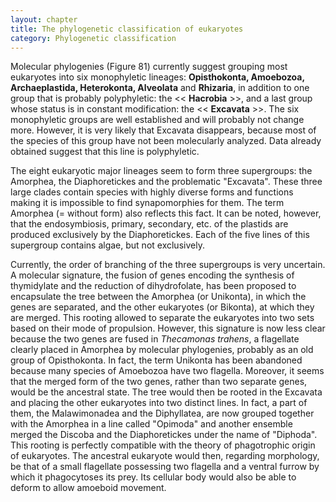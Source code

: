 ```yaml
---
layout: chapter
title: The phylogenetic classification of eukaryotes
category: Phylogenetic classification
---
```

Molecular phylogenies (Figure 81) currently suggest grouping most eukaryotes into six monophyletic lineages: **Opisthokonta, Amoebozoa, Archaeplastida, Heterokonta, Alveolata** and **Rhizaria**, in addition to one group that is probably polyphyletic: the << **Hacrobia** >>, and a last group whose status is in constant modification: the << **Excavata** >>. The six monophyletic groups are well established and will probably not change more. However, it is very likely that Excavata disappears, because most of the species of this group have not been molecularly analyzed. Data already obtained suggest that this line is polyphyletic.

The eight eukaryotic major lineages seem to form three supergroups: the Amorphea, the Diaphoretickes and the problematic "Excavata". These three large clades contain species with highly diverse forms and functions making it is impossible to find synapomorphies for them. The term Amorphea (= without form) also reflects this fact. It can be noted, however, that the endosymbiosis, primary, secondary, etc. of the plastids are produced exclusively by the Diaphoretickes. Each of the five lines of this supergroup contains algae, but not exclusively.

Currently, the order of branching of the three supergroups is very uncertain. A molecular signature, the fusion of genes encoding the synthesis of thymidylate and the reduction of dihydrofolate, has been proposed to encapsulate the tree between the Amorphea (or Unikonta), in which the genes are separated, and the other eukaryotes (or Bikonta), at which they are merged. This rooting allowed to separate the eukaryotes into two sets based on their mode of propulsion. However, this signature is now less clear because the two genes are fused in _Thecamonas trahens_, a flagellate clearly placed in Amorphea by molecular phylogenies, probably as an old group of Opisthokonta. In fact, the term Unikonta has been abandoned because many species of Amoebozoa have two flagella. Moreover, it seems that the merged form of the two genes, rather than two separate genes, would be the ancestral state. The tree would then be rooted in the Excavata and placing the other eukaryotes into two distinct lines. In fact, a part of them, the Malawimonadea and the Diphyllatea, are now grouped together with the Amorphea in a line called "Opimoda" and another ensemble merged the Discoba and the Diaphoretickes under the name of "Diphoda". This rooting is perfectly compatible with the theory of phagotrophic origin of eukaryotes. The ancestral eukaryote would then, regarding morphology, be that of a small flagellate possessing two flagella and a ventral furrow by which it phagocytoses its prey. Its cellular body would also be able to deform to allow amoeboid movement.
